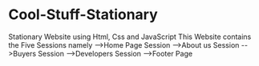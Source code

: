 # Cool-Stuff-Stationary
Stationary Website using Html, Css and JavaScript
This Website contains the Five Sessions namely
	-->Home Page Session
	-->About us Session
	-->Buyers Session
	-->Developers Session
	-->Footer Page
